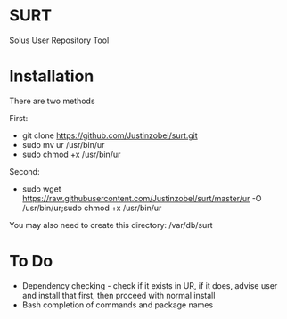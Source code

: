 # SURT
Solus User Repository Tool

# Installation
There are two methods

First:
* git clone https://github.com/Justinzobel/surt.git
* sudo mv ur /usr/bin/ur
* sudo chmod +x /usr/bin/ur

Second:
* sudo wget https://raw.githubusercontent.com/Justinzobel/surt/master/ur -O /usr/bin/ur;sudo chmod +x /usr/bin/ur

You may also need to create this directory: /var/db/surt

# To Do
* Dependency checking - check if it exists in UR, if it does, advise user and install that first, then proceed with normal install
* Bash completion of commands and package names
